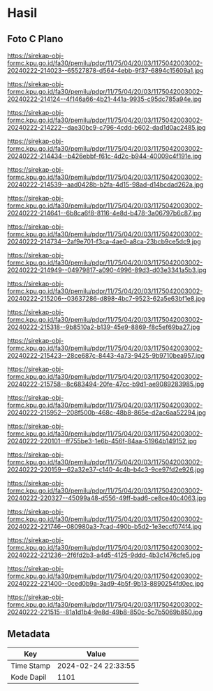 # Hasil

## Foto C Plano

https://sirekap-obj-formc.kpu.go.id/fa30/pemilu/pdpr/11/75/04/20/03/1175042003002-20240222-214023--65527878-d564-4ebb-9f37-6894c15609a1.jpg

https://sirekap-obj-formc.kpu.go.id/fa30/pemilu/pdpr/11/75/04/20/03/1175042003002-20240222-214124--4f146a66-4b21-441a-9935-c95dc785a94e.jpg

https://sirekap-obj-formc.kpu.go.id/fa30/pemilu/pdpr/11/75/04/20/03/1175042003002-20240222-214222--dae30bc9-c796-4cdd-b602-dad1d0ac2485.jpg

https://sirekap-obj-formc.kpu.go.id/fa30/pemilu/pdpr/11/75/04/20/03/1175042003002-20240222-214434--b426ebbf-f61c-4d2c-b944-40009c4f191e.jpg

https://sirekap-obj-formc.kpu.go.id/fa30/pemilu/pdpr/11/75/04/20/03/1175042003002-20240222-214539--aad0428b-b2fa-4d15-98ad-d14bcdad262a.jpg

https://sirekap-obj-formc.kpu.go.id/fa30/pemilu/pdpr/11/75/04/20/03/1175042003002-20240222-214641--6b8ca6f8-8116-4e8d-b478-3a06797b6c87.jpg

https://sirekap-obj-formc.kpu.go.id/fa30/pemilu/pdpr/11/75/04/20/03/1175042003002-20240222-214734--2af9e701-f3ca-4ae0-a8ca-23bcb9ce5dc9.jpg

https://sirekap-obj-formc.kpu.go.id/fa30/pemilu/pdpr/11/75/04/20/03/1175042003002-20240222-214949--04979817-a090-4996-89d3-d03e3341a5b3.jpg

https://sirekap-obj-formc.kpu.go.id/fa30/pemilu/pdpr/11/75/04/20/03/1175042003002-20240222-215206--03637286-d898-4bc7-9523-62a5e63bf1e8.jpg

https://sirekap-obj-formc.kpu.go.id/fa30/pemilu/pdpr/11/75/04/20/03/1175042003002-20240222-215318--9b8510a2-b139-45e9-8869-f8c5ef69ba27.jpg

https://sirekap-obj-formc.kpu.go.id/fa30/pemilu/pdpr/11/75/04/20/03/1175042003002-20240222-215423--28ce687c-8443-4a73-9425-9b9710bea957.jpg

https://sirekap-obj-formc.kpu.go.id/fa30/pemilu/pdpr/11/75/04/20/03/1175042003002-20240222-215758--8c683494-20fe-47cc-b9d1-ae9089283985.jpg

https://sirekap-obj-formc.kpu.go.id/fa30/pemilu/pdpr/11/75/04/20/03/1175042003002-20240222-215952--208f500b-468c-48b8-865e-d2ac6aa52294.jpg

https://sirekap-obj-formc.kpu.go.id/fa30/pemilu/pdpr/11/75/04/20/03/1175042003002-20240222-220101--ff755be3-1e6b-456f-84aa-51964b149152.jpg

https://sirekap-obj-formc.kpu.go.id/fa30/pemilu/pdpr/11/75/04/20/03/1175042003002-20240222-220159--62a32e37-c140-4c4b-b4c3-9ce97fd2e926.jpg

https://sirekap-obj-formc.kpu.go.id/fa30/pemilu/pdpr/11/75/04/20/03/1175042003002-20240222-220327--45099a48-d556-49ff-bad6-ce8ce40c4063.jpg

https://sirekap-obj-formc.kpu.go.id/fa30/pemilu/pdpr/11/75/04/20/03/1175042003002-20240222-221746--080980a3-7cad-490b-b5d2-1e3eccf074f4.jpg

https://sirekap-obj-formc.kpu.go.id/fa30/pemilu/pdpr/11/75/04/20/03/1175042003002-20240222-221236--2f6fd2b3-a4d5-4125-9ddd-4b3c1476cfe5.jpg

https://sirekap-obj-formc.kpu.go.id/fa30/pemilu/pdpr/11/75/04/20/03/1175042003002-20240222-221400--0ced0b9a-3ad9-4b5f-9b13-8890254fd0ec.jpg

https://sirekap-obj-formc.kpu.go.id/fa30/pemilu/pdpr/11/75/04/20/03/1175042003002-20240222-221515--81a1d1b4-9e8d-49b8-850c-5c7b5069b850.jpg


## Metadata

| Key        | Value               |
| ---------- | ------------------- |
| Time Stamp | 2024-02-24 22:33:55 |
| Kode Dapil | 1101                |



